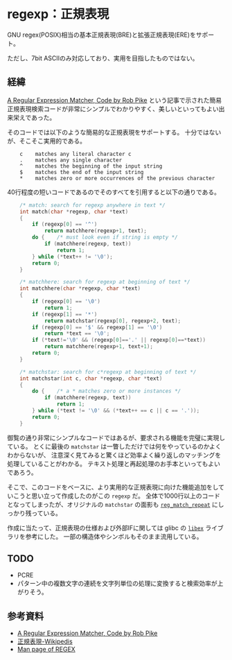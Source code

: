 # regexp：正規表現

GNU regex(POSIX)相当の基本正規表現(BRE)と拡張正規表現(ERE)をサポート。

ただし、7bit ASCIIのみ対応しており、実用を目指したものではない。

## 経緯

[A Regular Expression Matcher, Code by Rob Pike](https://www.cs.princeton.edu/courses/archive/spr09/cos333/beautiful.html)
 という記事で示された簡易正規表現検索コードが非常にシンプルでわかりやすく、美しいといってもよい出来栄えであった。

そのコードでは以下のような簡易的な正規表現をサポートする。
十分ではないが、そこそこ実用的である。

```text
    c    matches any literal character c
    .    matches any single character
    ^    matches the beginning of the input string
    $    matches the end of the input string
    *    matches zero or more occurrences of the previous character
```

40行程度の短いコードであるのでそのすべてを引用すると以下の通りである。

```c
    /* match: search for regexp anywhere in text */
    int match(char *regexp, char *text)
    {
        if (regexp[0] == '^')
            return matchhere(regexp+1, text);
        do {    /* must look even if string is empty */
            if (matchhere(regexp, text))
                return 1;
        } while (*text++ != '\0');
        return 0;
    }

    /* matchhere: search for regexp at beginning of text */
    int matchhere(char *regexp, char *text)
    {
        if (regexp[0] == '\0')
            return 1;
        if (regexp[1] == '*')
            return matchstar(regexp[0], regexp+2, text);
        if (regexp[0] == '$' && regexp[1] == '\0')
            return *text == '\0';
        if (*text!='\0' && (regexp[0]=='.' || regexp[0]==*text))
            return matchhere(regexp+1, text+1);
        return 0;
    }

    /* matchstar: search for c*regexp at beginning of text */
    int matchstar(int c, char *regexp, char *text)
    {
        do {    /* a * matches zero or more instances */
            if (matchhere(regexp, text))
                return 1;
        } while (*text != '\0' && (*text++ == c || c == '.'));
        return 0;
    }
```

御覧の通り非常にシンプルなコードではあるが、要求される機能を完璧に実現している。
とくに最後の `matchstar` は一瞥しただけでは何をやっているのかよくわからないが、
注意深く見てみると驚くほど効率よく繰り返しのマッチングを処理していることがわかる。
テキスト処理と再起処理のお手本といってもよいであろう。

そこで、このコードをベースに、より実用的な正規表現に向けた機能追加をしていこうと思い立って作成したのがこの `regexp` だ。
全体で1000行以上のコードとなってしまったが、オリジナルの `matchstar` の面影も [`reg_match_repeat`](https://github.com/levelevel/regexp/blob/c814fab6c02b533d3431eba45627d9b2e4e5ef8b/regexp.c#L1000) にしっかり残っている。

作成に当たって、正規表現の仕様および外部IFに関しては glibc の
 [`libex`](https://linuxjm.osdn.jp/html/LDP_man-pages/man3/regex.3.html) ライブラリを参考にした。
一部の構造体やシンボルもそのまま流用している。

## TODO

- PCRE
- パターン中の複数文字の連続を文字列単位の処理に変換すると検索効率が上がりそう。

## 参考資料

- [A Regular Expression Matcher, Code by Rob Pike](https://www.cs.princeton.edu/courses/archive/spr09/cos333/beautiful.html)
- [正規表現-Wikipedis](https://ja.wikipedia.org/wiki/%E6%AD%A3%E8%A6%8F%E8%A1%A8%E7%8F%BE)
- [Man page of REGEX](https://linuxjm.osdn.jp/html/LDP_man-pages/man3/regex.3.html)
